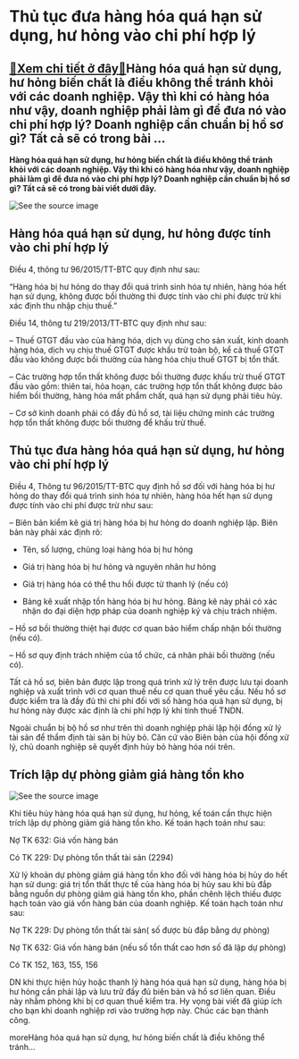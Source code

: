 Thủ tục đưa hàng hóa quá hạn sử dụng, hư hỏng vào chi phí hợp lý
================================================================

[:gift:Xem chi tiết ở đây:gift:](https://hddtvn.com/thu-tuc-dua-hang-hoa-qua-han-su-dung-hu-hong-vao-chi-phi-hop-ly/)Hàng hóa quá hạn sử dụng, hư hỏng biến chất là điều không thể tránh khỏi với các doanh nghiệp. Vậy thì khi có hàng hóa như vậy, doanh nghiệp phải làm gì để đưa nó vào chi phí hợp lý? Doanh nghiệp cần chuẩn bị hồ sơ gì? Tất cả sẽ có trong bài …
---------------------------------------------------------------------------------------------------------------------------------------------------------------------------------------------------------------------------------------------------

**Hàng hóa quá hạn sử dụng, hư hỏng biến chất là điều không thể tránh khỏi với các doanh nghiệp. Vậy thì khi có hàng hóa như vậy, doanh nghiệp phải làm gì để đưa nó vào chi phí hợp lý? Doanh nghiệp cần chuẩn bị hồ sơ gì? Tất cả sẽ có trong bài viết dưới đây.**


![See the source image](https://hddtvn.com/wp-content/uploads/2021/01/khong-kiem-tra-hang-hoa-thuong-xuyen.jpg)


Hàng hóa quá hạn sử dụng, hư hỏng được tính vào chi phí hợp lý
--------------------------------------------------------------


Điều 4, thông tư 96/2015/TT-BTC quy định như sau:


“Hàng hóa bị hư hỏng do thay đổi quá trình sinh hóa tự nhiên, hàng hóa hết hạn sử dụng, không được bồi thường thì được tính vào chi phí được trừ khi xác định thu nhập chịu thuế.”


Điều 14, thông tư 219/2013/TT-BTC quy định như sau:


– Thuế GTGT đầu vào của hàng hóa, dịch vụ dùng cho sản xuất, kinh doanh hàng hóa, dịch vụ chịu thuế GTGT được khấu trừ toàn bộ, kể cả thuế GTGT đầu vào không được bồi thường của hàng hóa chịu thuế GTGT bị tổn thất.


– Các trường hợp tổn thất không được bồi thường được khấu trừ thuế GTGT đầu vào gồm: thiên tai, hỏa hoạn, các trường hợp tổn thất không được bảo hiểm bồi thường, hàng hóa mất phẩm chất, quá hạn sử dụng phải tiêu hủy.


– Cơ sở kinh doanh phải có đầy đủ hồ sơ, tài liệu chứng minh các trường hợp tổn thất không được bồi thường để khấu trừ thuế.


Thủ tục đưa hàng hóa quá hạn sử dụng, hư hỏng vào chi phí hợp lý
----------------------------------------------------------------


Điều 4, Thông tư 96/2015/TT-BTC quy định hồ sơ đối với hàng hóa bị hư hỏng do thay đổi quá trình sinh hóa tự nhiên, hàng hóa hết hạn sử dụng được tính vào chi phí được trừ như sau:


– Biên bản kiểm kê giá trị hàng hóa bị hư hỏng do doanh nghiệp lập. Biên bản này phải xác định rõ:


+ Tên, số lượng, chủng loại hàng hóa bị hư hỏng


+ Giá trị hàng hóa bị hư hỏng và nguyên nhân hư hỏng


+ Giá trị hàng hóa có thể thu hồi được từ thanh lý (nếu có)


+ Bảng kê xuất nhập tồn hàng hóa bị hư hỏng. Bảng kê này phải có xác nhận do đại diện hợp pháp của doanh nghiệp ký và chịu trách nhiệm.


– Hồ sơ bồi thường thiệt hại được cơ quan bảo hiểm chấp nhận bồi thường (nếu có).


– Hồ sơ quy định trách nhiệm của tổ chức, cá nhân phải bồi thường (nếu có).


Tất cả hồ sơ, biên bản được lập trong quá trình xử lý trên được lưu tại doanh nghiệp và xuất trình với cơ quan thuế nếu cơ quan thuế yêu cầu. Nếu hồ sơ được kiểm tra là đầy đủ thì chi phí đối với số hàng hóa quá hạn sử dụng, bị hư hỏng này được xác định là chi phí hợp lý khi tính thuế TNDN.


Ngoài chuẩn bị bộ hồ sơ như trên thì doanh nghiệp phải lập hội đồng xử lý tài sản để thẩm định tài sản bị hủy bỏ. Căn cứ vào Biên bản của hội đồng xử lý, chủ doanh nghiệp sẽ quyết định hủy bỏ hàng hóa nói trên.


Trích lập dự phòng giảm giá hàng tồn kho
----------------------------------------


![See the source image](https://hddtvn.com/wp-content/uploads/2021/01/hach-toan-hang-bi-hu-hong.png)


Khi tiêu hủy hàng hóa quá hạn sử dụng, hư hỏng, kế toán cần thực hiện trích lập dự phòng giảm giá hàng tồn kho. Kế toán hạch toán như sau:


Nợ TK 632: Giá vốn hàng bán


Có TK 229: Dự phòng tổn thất tài sản (2294)


Xử lý khoản dự phòng giảm giá hàng tồn kho đối với hàng hóa bị hủy do hết hạn sử dung: giá trị tổn thất thực tế của hàng hóa bị hủy sau khi bù đắp bằng nguồn dự phòng giảm giá hàng tồn kho, phần chênh lệch thiếu được hạch toán vào giá vốn hàng bán của doanh nghiệp. Kế toán hạch toán như sau:


Nợ TK 229: Dự phòng tổn thất tài sản( số được bù đắp bằng dự phòng)


Nợ TK 632: Giá vốn hàng bán (nếu số tổn thất cao hơn số đã lập dự phòng)


Có TK 152, 163, 155, 156


DN khi thực hiện hủy hoặc thanh lý hàng hóa quá hạn sử dụng, hàng hóa bị hư hỏng cần phải lập và lưu trữ đầy đủ biên bản và hồ sơ liên quan. Điều này nhằm phòng khi bị cơ quan thuế kiểm tra. Hy vọng bài viết đã giúp ích cho bạn khi doanh nghiệp rơi vào trường hợp này. Chúc các bạn thành công.


moreHàng hóa quá hạn sử dụng, hư hỏng biến chất là điều không thể tránh…

